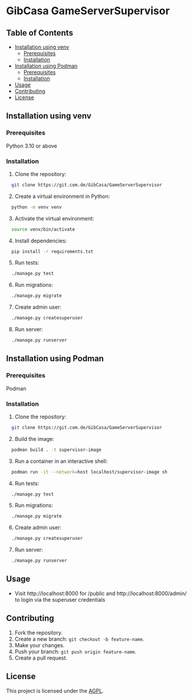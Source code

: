 # GibCasa GameServerSupervisor

## Table of Contents
- [Installation using venv](#installation-using-venv)
  - [Prerequisites](#prerequisites)
  - [Installation](#installation)
- [Installation using Podman](#installation-using-podman)
  - [Prerequisites](#prerequisites-1)
  - [Installation](#installation-1)
- [Usage](#usage)
- [Contributing](#contributing)
- [License](#license)

## Installation using venv

### Prerequisites

Python 3.10 or above

### Installation

1. Clone the repository:
```bash
  git clone https://git.com.de/GibCasa/GameServerSupervisor
```
2. Create a virtual environment in Python:
```bash
  python -m venv venv
```
3. Activate the virtual environment:
```bash
  source venv/bin/activate
```
4. Install dependencies:
```bash
  pip install -r requirements.txt
```
5. Run tests:
```bash
  ./manage.py test
```
6. Run migrations:
```bash
  ./manage.py migrate
```
7. Create admin user:
```bash
  ./manage.py createsuperuser
```
8. Run server:
```bash
  ./manage.py runserver
```
## Installation using Podman

### Prerequisites

Podman

### Installation

1. Clone the repository:
```bash
  git clone https://git.com.de/GibCasa/GameServerSupervisor
```
2. Build the image:
```bash
  podman build . -t supervisor-image
```
3. Run a container in an interactive shell:
```bash
  podman run -it --network=host localhost/supervisor-image sh
```
4. Run tests:
```bash
  ./manage.py test
```
5. Run migrations:
```bash
  ./manage.py migrate
```
6. Create admin user:
```bash
  ./manage.py createsuperuser
```
7. Run server:
```bash
  ./manage.py runserver
```

## Usage

* Visit http://localhost:8000 for /public and 
  http://localhost:8000/admin/ to login via the superuser credentials

## Contributing

1. Fork the repository.
2. Create a new branch: `git checkout -b feature-name`.
3. Make your changes.
4. Push your branch: `git push origin feature-name`.
5. Create a pull request.

## License

This project is licensed under the [AGPL](https://www.gnu.org/licenses/agpl-3.0.html).

